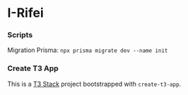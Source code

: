 # I-Rifei

### Scripts

Migration Prisma: `npx prisma migrate dev --name init`

### Create T3 App

This is a [T3 Stack](https://create.t3.gg/) project bootstrapped with `create-t3-app`.
